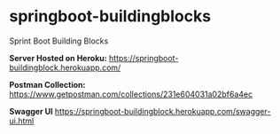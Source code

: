# springboot-buildingblocks
Sprint Boot Building Blocks

**Server Hosted on Heroku:**
https://springboot-buildingblock.herokuapp.com/

**Postman Collection:**
https://www.getpostman.com/collections/231e604031a02bf6a4ec

**Swagger UI**
https://springboot-buildingblock.herokuapp.com/swagger-ui.html
